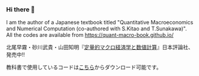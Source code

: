 ### Hi there 👋

I am the author of a Japanese textbook titled "Quantitative Macroeconomics and Numerical Computation (co-authored with S.Kitao and T.Sunakawa)".
All the codes are available from https://quant-macro-book.github.io/

北尾早霧・砂川武貴・山田知明『[定量的マクロ経済学と数値計算](https://www.nippyo.co.jp/shop/book/9287.html)』日本評論社、発売中!!

教科書で使用しているコードは[こちら](https://quant-macro-book.github.io/)からダウンロード可能です。

<!--
**TomoakiYamada/TomoakiYamada** is a ✨ _special_ ✨ repository because its `README.md` (this file) appears on your GitHub profile.

Here are some ideas to get you started:

- 🔭 I’m currently working on ...
- 🌱 I’m currently learning ...
- 👯 I’m looking to collaborate on ...
- 🤔 I’m looking for help with ...
- 💬 Ask me about ...
- 📫 How to reach me: ...
- 😄 Pronouns: ...
- ⚡ Fun fact: ...
-->
